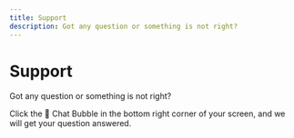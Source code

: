 ```yaml
---
title: Support
description: Got any question or something is not right? 
---
```


# Support

Got any question or something is not right?

Click the <span>💬 Chat Bubble</span> in the bottom right corner of your screen, and we will get your question answered. 